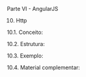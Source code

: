 Parte VI - AngularJS

10. Http

10.1. Conceito:

10.2. Estrutura:

10.3. Exemplo:

10.4. Material complementar:
